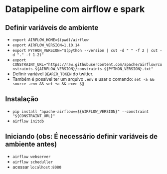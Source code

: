 # Datapipeline com airflow e spark

## Definir variáveis de ambiente
 - `export AIRFLOW_HOME=$(pwd)/airflow`
 - `export AIRFLOW_VERSION=1.10.14`
 - `export PYTHON_VERSION="$(python --version | cut -d " " -f 2 | cut -d "." -f 1-2)"`
 - `export CONSTRAINT_URL="https://raw.githubusercontent.com/apache/airflow/constraints-${AIRFLOW_VERSION}/constraints-${PYTHON_VERSION}.txt"`
 - Definir variável `BEARER_TOKEN` do twitter.
 - Também é possível ter um arquivo `.env` e usar o comando: `set -a && source .env && set +a && exec $@`

## Instalação
 - `pip install "apache-airflow==${AIRFLOW_VERSION}" --constraint "${CONSTRAINT_URL}"`
 - `airflow initdb`

## Iniciando (obs: É necessário definir variáveis de ambiente antes)
 - `airflow webserver`
 - `airflow scheduller`
 - acessar `localhost:8080`
 

